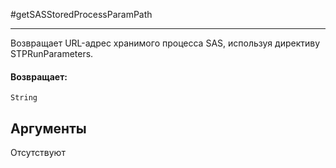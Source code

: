 #getSASStoredProcessParamPath

---

Возвращает URL-адрес хранимого процесса SAS, используя директиву STPRunParameters.

#### Возвращает:

`String`

## Аргументы

Отсутствуют

